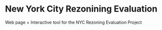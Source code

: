 # New York City Rezonining Evaluation
Web page + Interactive tool for the NYC Rezoning Evaluation Project
